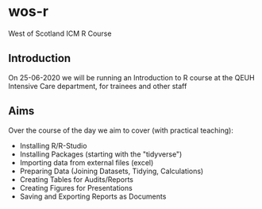 # wos-r
West of Scotland ICM R Course

## Introduction

On 25-06-2020 we will be running an Introduction to R course at the QEUH Intensive Care department, for trainees and other staff

## Aims

Over the course of the day we aim to cover (with practical teaching):

- Installing R/R-Studio
- Installing Packages (starting with the "tidyverse")
- Importing data from external files (excel)
-	Preparing Data (Joining Datasets, Tidying, Calculations)
-	Creating Tables for Audits/Reports
-	Creating Figures for Presentations
-	Saving and Exporting Reports as Documents

